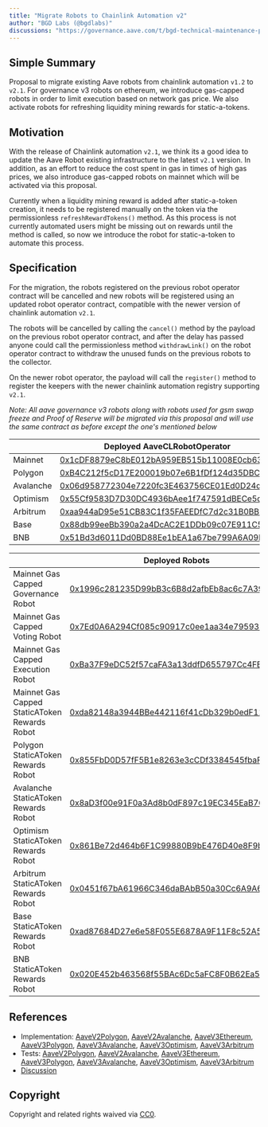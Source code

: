```yaml
---
title: "Migrate Robots to Chainlink Automation v2"
author: "BGD Labs (@bgdlabs)"
discussions: "https://governance.aave.com/t/bgd-technical-maintenance-proposals/15274/36"
---
```


## Simple Summary

Proposal to migrate existing Aave robots from chainlink automation `v1.2` to `v2.1`. For governance v3 robots on ethereum, we introduce gas-capped robots in order to limit execution based on network gas price. We also activate robots for refreshing liquidity mining rewards for static-a-tokens.

## Motivation

With the release of Chainlink automation `v2.1`, we think its a good idea to update the Aave Robot existing infrastructure to the latest `v2.1` version.
In addition, as an effort to reduce the cost spent in gas in times of high gas prices, we also introduce gas-capped robots on mainnet which will be activated via this proposal.

Currently when a liquidity mining reward is added after static-a-token creation, it needs to be registered manually on the token via the permissionless `refreshRewardTokens()` method. As this process is not currently automated users might be missing out on rewards until the method is called, so now we introduce the robot for static-a-token to automate this process.

## Specification

For the migration, the robots registered on the previous robot operator contract will be cancelled and new robots will be registered using an updated robot operator contract, compatible with the newer version of chainlink automation `v2.1`.

The robots will be cancelled by calling the `cancel()` method by the payload on the previous robot operator contract, and after the delay has passed anyone could call the permissionless method `withdrawLink()` on the robot operator contract to withdraw the unused funds on the previous robots to the collector.

On the newer robot operator, the payload will call the `register()` method to register the keepers with the newer chainlink automation registry supporting `v2.1`.

_Note: All aave governance v3 robots along with robots used for gsm swap freeze and Proof of Reserve will be migrated via this proposal and will use the same contract as before except the one's mentioned below_

|           | Deployed AaveCLRobotOperator                                                                                                     |
| --------- | -------------------------------------------------------------------------------------------------------------------------------- |
| Mainnet   | [0x1cDF8879eC8bE012bA959EB515b11008E0cb6323](https://etherscan.io/address/0x1cDF8879eC8bE012bA959EB515b11008E0cb6323)            |
| Polygon   | [0xB4C212f5cD17E200019b07e6B1fDf124d35DBCf5](https://polygonscan.com/address/0xB4C212f5cD17E200019b07e6B1fDf124d35DBCf5)         |
| Avalanche | [0x06d958772304e7220fc3E463756CE01Ed0D24db2](https://snowscan.xyz/address/0x06d958772304e7220fc3E463756CE01Ed0D24db2)            |
| Optimism  | [0x55Cf9583D7D30DC4936bAee1f747591dBECe5df7](https://optimistic.etherscan.io/address/0x55Cf9583D7D30DC4936bAee1f747591dBECe5df7) |
| Arbitrum  | [0xaa944aD95e51CB83C1f35FAEEDfC7d2c31B0BB4d](https://arbiscan.io/address/0xaa944aD95e51CB83C1f35FAEEDfC7d2c31B0BB4d)             |
| Base      | [0x88db99eeBb390a2a4DcAC2E1DDb09c07E911C5C3](https://basescan.org/address/0x88db99eeBb390a2a4DcAC2E1DDb09c07E911C5C3)            |
| BNB       | [0x51Bd3d6011Dd0BD88Ee1bEA1a67be799A6A09D79](https://bscscan.com/address/0x51Bd3d6011Dd0BD88Ee1bEA1a67be799A6A09D79)             |

|                                               | Deployed Robots                                                                                                                  |
| --------------------------------------------- | -------------------------------------------------------------------------------------------------------------------------------- |
| Mainnet Gas Capped Governance Robot           | [0x1996c281235D99bB3c6B8d2afbEb8ac6c7A39C11](https://etherscan.io/address/0x1996c281235D99bB3c6B8d2afbEb8ac6c7A39C11)            |
| Mainnet Gas Capped Voting Robot               | [0x7Ed0A6A294Cf085c90917c0ee1aa34e795932558](https://etherscan.io/address/0x7Ed0A6A294Cf085c90917c0ee1aa34e795932558)            |
| Mainnet Gas Capped Execution Robot            | [0xBa37F9eDC52f57caFA3a13ddfD655797Cc4FE257](https://etherscan.io/address/0xBa37F9eDC52f57caFA3a13ddfD655797Cc4FE257)            |
| Mainnet Gas Capped StaticAToken Rewards Robot | [0xda82148a3944BBe442116f41cDb329b0edF11d41](https://etherscan.io/address/0xda82148a3944BBe442116f41cDb329b0edF11d41)            |
| Polygon StaticAToken Rewards Robot            | [0x855FbD0D57fF5B1e8263e3cCDf3384545fbaF863](https://polygonscan.com/address/0x855FbD0D57fF5B1e8263e3cCDf3384545fbaF863)         |
| Avalanche StaticAToken Rewards Robot          | [0x8aD3f00e91F0a3Ad8b0dF897c19EC345EaB761c4](https://snowscan.xyz/address/0x8aD3f00e91F0a3Ad8b0dF897c19EC345EaB761c4)            |
| Optimism StaticAToken Rewards Robot           | [0x861Be72d464b6F1C99880B9bE476D40e8F9b5Bce](https://optimistic.etherscan.io/address/0x861Be72d464b6F1C99880B9bE476D40e8F9b5Bce) |
| Arbitrum StaticAToken Rewards Robot           | [0x0451f67bA61966C346daBAbB50a30Cc6A9A67C69](https://arbiscan.io/address/0x0451f67bA61966C346daBAbB50a30Cc6A9A67C69)             |
| Base StaticAToken Rewards Robot               | [0xad87684D27e6e58F055E6878A9F11F8c52A5b0F5](https://basescan.org/address/0xad87684D27e6e58F055E6878A9F11F8c52A5b0F5)            |
| BNB StaticAToken Rewards Robot                | [0x020E452b463568f55BAc6Dc5aFC8F0B62Ea5f0f3](https://bscscan.com/address/0x020E452b463568f55BAc6Dc5aFC8F0B62Ea5f0f3)             |

## References

- Implementation: [AaveV2Polygon](https://github.com/bgd-labs/aave-proposals-v3/blob/main/src/20240422_Multi_MigrateRobotsToChainlinkAutomationV2/AaveV2Polygon_MigrateRobotsToChainlinkAutomationV2_20240422.sol), [AaveV2Avalanche](https://github.com/bgd-labs/aave-proposals-v3/blob/main/src/20240422_Multi_MigrateRobotsToChainlinkAutomationV2/AaveV2Avalanche_MigrateRobotsToChainlinkAutomationV2_20240422.sol), [AaveV3Ethereum](https://github.com/bgd-labs/aave-proposals-v3/blob/main/src/20240422_Multi_MigrateRobotsToChainlinkAutomationV2/AaveV3Ethereum_MigrateRobotsToChainlinkAutomationV2_20240422.sol), [AaveV3Polygon](https://github.com/bgd-labs/aave-proposals-v3/blob/main/src/20240422_Multi_MigrateRobotsToChainlinkAutomationV2/AaveV3Polygon_MigrateRobotsToChainlinkAutomationV2_20240422.sol), [AaveV3Avalanche](https://github.com/bgd-labs/aave-proposals-v3/blob/main/src/20240422_Multi_MigrateRobotsToChainlinkAutomationV2/AaveV3Avalanche_MigrateRobotsToChainlinkAutomationV2_20240422.sol), [AaveV3Optimism](https://github.com/bgd-labs/aave-proposals-v3/blob/main/src/20240422_Multi_MigrateRobotsToChainlinkAutomationV2/AaveV3Optimism_MigrateRobotsToChainlinkAutomationV2_20240422.sol), [AaveV3Arbitrum](https://github.com/bgd-labs/aave-proposals-v3/blob/main/src/20240422_Multi_MigrateRobotsToChainlinkAutomationV2/AaveV3Arbitrum_MigrateRobotsToChainlinkAutomationV2_20240422.sol)
- Tests: [AaveV2Polygon](https://github.com/bgd-labs/aave-proposals-v3/blob/main/src/20240422_Multi_MigrateRobotsToChainlinkAutomationV2/AaveV2Polygon_MigrateRobotsToChainlinkAutomationV2_20240422.t.sol), [AaveV2Avalanche](https://github.com/bgd-labs/aave-proposals-v3/blob/main/src/20240422_Multi_MigrateRobotsToChainlinkAutomationV2/AaveV2Avalanche_MigrateRobotsToChainlinkAutomationV2_20240422.t.sol), [AaveV3Ethereum](https://github.com/bgd-labs/aave-proposals-v3/blob/main/src/20240422_Multi_MigrateRobotsToChainlinkAutomationV2/AaveV3Ethereum_MigrateRobotsToChainlinkAutomationV2_20240422.t.sol), [AaveV3Polygon](https://github.com/bgd-labs/aave-proposals-v3/blob/main/src/20240422_Multi_MigrateRobotsToChainlinkAutomationV2/AaveV3Polygon_MigrateRobotsToChainlinkAutomationV2_20240422.t.sol), [AaveV3Avalanche](https://github.com/bgd-labs/aave-proposals-v3/blob/main/src/20240422_Multi_MigrateRobotsToChainlinkAutomationV2/AaveV3Avalanche_MigrateRobotsToChainlinkAutomationV2_20240422.t.sol), [AaveV3Optimism](https://github.com/bgd-labs/aave-proposals-v3/blob/main/src/20240422_Multi_MigrateRobotsToChainlinkAutomationV2/AaveV3Optimism_MigrateRobotsToChainlinkAutomationV2_20240422.t.sol), [AaveV3Arbitrum](https://github.com/bgd-labs/aave-proposals-v3/blob/main/src/20240422_Multi_MigrateRobotsToChainlinkAutomationV2/AaveV3Arbitrum_MigrateRobotsToChainlinkAutomationV2_20240422.t.sol)
- [Discussion](https://governance.aave.com/t/bgd-technical-maintenance-proposals/15274/36)

## Copyright

Copyright and related rights waived via [CC0](https://creativecommons.org/publicdomain/zero/1.0/).
